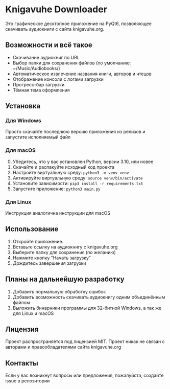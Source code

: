 # Knigavuhe Downloader

Это графическое десктопное приложение на PyQt6, позволяющее скачивать аудиокниги с сайта knigavuhe.org.

## Возможности и всё такое

* Скачивание аудиокниг по URL
* Выбор папки для сохранения файлов (по умолчанию: ~/Music/Audiobooks/)
* Автоматическое извлечение названия книги, авторов и чтецов
* Отображение консоли с логами загрузки
* Прогресс-бар загрузки
* Тёмная тема оформления

## Установка

### Для Windows

Просто скачайте последнюю версию приложения из релизов и запустите исполняемый файл

### Для macOS

0. Убедитесь, что у вас установлен Python, версии 3.10, или новее
1. Скачайте и распакуйте исходный код проекта
2. Настройте виртуальную среду: `python3 -m venv venv`
3. Активируйте виртуальную среду: `source venv/bin/activate`
4. Установите зависимости: `pip3 install -r requirements.txt`
5. Запустите приложение: `python3 main.py`

### Для Linux

Инструкция аналогична инструкции для macOS

## Использование

1. Откройте приложение.
2. Вставьте ссылку на аудиокнигу с knigavuhe.org
3. Выберите папку для сохранения (по желанию)
4. Нажмите кнопку "Начать загрузку"
5. Дождитесь завершения загрузки

## Планы на дальнейшую разработку

1. Добавить нормальную обработку ошибок
2. Добавить возможность скачивать аудиокнигу одним объединённым файлом
3. Выложить бинарники программы для 32-битной Windows, а так же для Linux и macOS

## Лицензия

Проект распространяется под лицензией MIT. Проект никак не связан с авторами и правообладателями сайта knigavuhe.org

## Контакты

Если у вас возникнут вопросы или предложения, пожалуйста, создайте issue в репозитории
